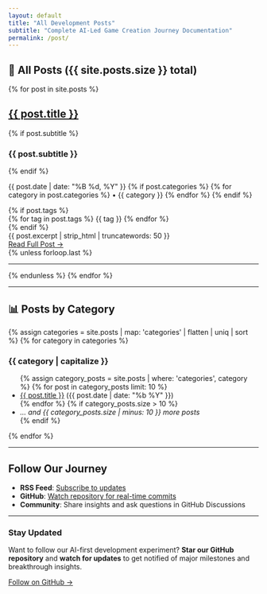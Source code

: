 ```yaml
---
layout: default
title: "All Development Posts"
subtitle: "Complete AI-Led Game Creation Journey Documentation"
permalink: /post/
---
```


## 📝 **All Posts** ({{ site.posts.size }} total)

<div class="post-list">
  {% for post in site.posts %}
  <article class="post-item">
    <h2><a href="{{ post.url | relative_url }}">{{ post.title }}</a></h2>
    {% if post.subtitle %}
    <h3 class="post-subtitle">{{ post.subtitle }}</h3>
    {% endif %}
    <p class="post-meta">
      <time datetime="{{ post.date | date_to_xmlschema }}">{{ post.date | date: "%B %d, %Y" }}</time>
      {% if post.categories %}
        {% for category in post.categories %}
          • <span class="category">{{ category }}</span>
        {% endfor %}
      {% endif %}
    </p>
    {% if post.tags %}
    <div class="tags">
      {% for tag in post.tags %}
        <span class="tag">{{ tag }}</span>
      {% endfor %}
    </div>
    {% endif %}
    <div class="post-excerpt">
      {{ post.excerpt | strip_html | truncatewords: 50 }}
    </div>
    <a href="{{ post.url | relative_url }}" class="read-more">Read Full Post →</a>
  </article>
  {% unless forloop.last %}<hr class="post-divider">{% endunless %}
  {% endfor %}
</div>

---

## 📊 **Posts by Category**

<div class="category-grid">
  {% assign categories = site.posts | map: 'categories' | flatten | uniq | sort %}
  {% for category in categories %}
  <div class="category-section">
    <h3>{{ category | capitalize }}</h3>
    <ul>
      {% assign category_posts = site.posts | where: 'categories', category %}
      {% for post in category_posts limit: 10 %}
      <li><a href="{{ post.url | relative_url }}">{{ post.title }}</a> <span class="date">({{ post.date | date: "%b %Y" }})</span></li>
      {% endfor %}
      {% if category_posts.size > 10 %}
      <li><em>... and {{ category_posts.size | minus: 10 }} more posts</em></li>
      {% endif %}
    </ul>
  </div>
  {% endfor %}
</div>

---

## Follow Our Journey

- **RSS Feed**: [Subscribe to updates](/feed.xml)
- **GitHub**: [Watch repository for real-time commits](https://github.com/victorsaly/WorldLeadersGame)
- **Community**: Share insights and ask questions in GitHub Discussions

---

<div class="newsletter-signup">
  <h3>Stay Updated</h3>
  <p>Want to follow our AI-first development experiment? <strong>Star our GitHub repository</strong> and <strong>watch for updates</strong> to get notified of major milestones and breakthrough insights.</p>
  <a href="https://github.com/victorsaly/WorldLeadersGame" class="cta-button">Follow on GitHub →</a>
</div>
